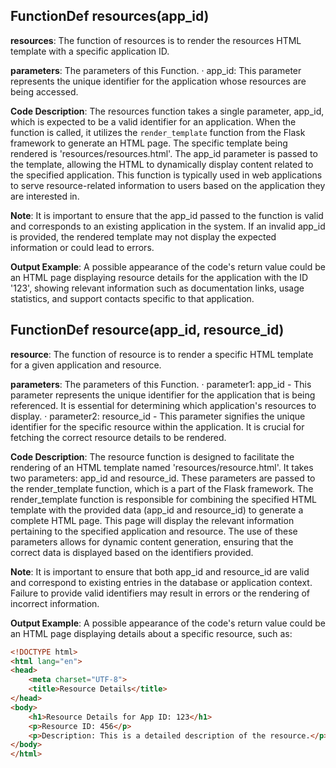 ## FunctionDef resources(app_id)
**resources**: The function of resources is to render the resources HTML template with a specific application ID.

**parameters**: The parameters of this Function.
· app_id: This parameter represents the unique identifier for the application whose resources are being accessed.

**Code Description**: The resources function takes a single parameter, app_id, which is expected to be a valid identifier for an application. When the function is called, it utilizes the `render_template` function from the Flask framework to generate an HTML page. The specific template being rendered is 'resources/resources.html'. The app_id parameter is passed to the template, allowing the HTML to dynamically display content related to the specified application. This function is typically used in web applications to serve resource-related information to users based on the application they are interested in.

**Note**: It is important to ensure that the app_id passed to the function is valid and corresponds to an existing application in the system. If an invalid app_id is provided, the rendered template may not display the expected information or could lead to errors.

**Output Example**: A possible appearance of the code's return value could be an HTML page displaying resource details for the application with the ID '123', showing relevant information such as documentation links, usage statistics, and support contacts specific to that application.
## FunctionDef resource(app_id, resource_id)
**resource**: The function of resource is to render a specific HTML template for a given application and resource.

**parameters**: The parameters of this Function.
· parameter1: app_id - This parameter represents the unique identifier for the application that is being referenced. It is essential for determining which application's resources to display.
· parameter2: resource_id - This parameter signifies the unique identifier for the specific resource within the application. It is crucial for fetching the correct resource details to be rendered.

**Code Description**: The resource function is designed to facilitate the rendering of an HTML template named 'resources/resource.html'. It takes two parameters: app_id and resource_id. These parameters are passed to the render_template function, which is a part of the Flask framework. The render_template function is responsible for combining the specified HTML template with the provided data (app_id and resource_id) to generate a complete HTML page. This page will display the relevant information pertaining to the specified application and resource. The use of these parameters allows for dynamic content generation, ensuring that the correct data is displayed based on the identifiers provided.

**Note**: It is important to ensure that both app_id and resource_id are valid and correspond to existing entries in the database or application context. Failure to provide valid identifiers may result in errors or the rendering of incorrect information.

**Output Example**: A possible appearance of the code's return value could be an HTML page displaying details about a specific resource, such as:
```html
<!DOCTYPE html>
<html lang="en">
<head>
    <meta charset="UTF-8">
    <title>Resource Details</title>
</head>
<body>
    <h1>Resource Details for App ID: 123</h1>
    <p>Resource ID: 456</p>
    <p>Description: This is a detailed description of the resource.</p>
</body>
</html>
```
